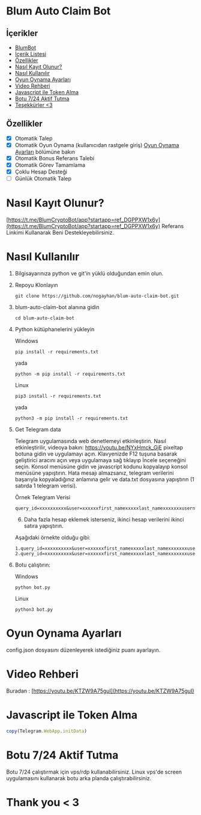 # Blum Auto Claim Bot

## İçerikler
- [BlumBot](#blumtod)
- [İçerik Listesi](#table-of-contents)
- [Özellikler](#özellikler)
- [Nasıl Kayıt Olunur?](#nasıl-kayıt-olunur)
- [Nasıl Kullanılır](#nasıl-kullanılır)
- [Oyun Oynama Ayarları](#oyun-oynama-ayarları)
- [Video Rehberi](#verileri-alma-videosu)
- [Javascript ile Token Alma](#masaüstü-için-telegram-verilerini-alma-javascript-komutu)
- [Botu 7/24 Aktif Tutma](#724-çalıştırma)
- [Teşekkürler <3](#teşekkürler-3)

## Özellikler

- [x] Otomatik Talep
- [x] Otomatik Oyun Oynama (kullanıcıdan rastgele giriş) [Oyun Oynama Ayarları](#oyun-oynama-ayarları) bölümüne bakın
- [x] Otomatik Bonus Referans Talebi
- [x] Otomatik Görev Tamamlama
- [x] Çoklu Hesap Desteği
- [ ] Günlük Otomatik Talep

# Nasıl Kayıt Olunur?

[https://t.me/BlumCryptoBot/app?startapp=ref_DGPPXW1x6y](https://t.me/BlumCryptoBot/app?startapp=ref_DGPPXW1x6y) Referans Linkimi Kullanarak Beni Destekleyebilirsiniz.

# Nasıl Kullanılır

1. Bilgisayarınıza python ve git'in yüklü olduğundan emin olun.

2. Repoyu Klonlayın
   ```shell
   git clone https://github.com/nogayhan/blum-auto-claim-bot.git
   ```
3. blum-auto-claim-bot alanına gidin
   ```
   cd blum-auto-claim-bot
   ```
4. Python kütüphanelerini yükleyin
   
   Windows
   ```
   pip install -r requirements.txt
   ```

   yada

   ```
   python -m pip install -r requirements.txt
   ```

   Linux

   ```
   pip3 install -r requirements.txt
   ```

   yada

   ```
   python3 -m pip install -r requirements.txt
   ```

5. Get Telegram data
   
   Telegram uygulamasında web denetlemeyi etkinleştirin. Nasıl etkinleştirilir, videoya bakın: https://youtu.be/NYxHmck_GjE
   pixeltap botuna gidin ve uygulamayı açın.
   Klavyenizde F12 tuşuna basarak geliştirici aracını açın veya uygulamaya sağ tıklayıp İncele seçeneğini seçin.
   Konsol menüsüne gidin ve javascript kodunu kopyalayıp konsol menüsüne yapıştırın.
   Hata mesajı almazsanız, telegram verilerini başarıyla kopyaladığınız anlamına gelir ve data.txt dosyasına yapıştırın (1 satırda 1 telegram verisi).
   
   Örnek Telegram Verisi

   ```
   query_id=xxxxxxxxxx&user=xxxxxxfirst_namexxxxxlast_namexxxxxxxusernamexxxxxxxlanguage_codexxxxxxxallows_write_to_pmxxxxxxx&auth_date=xxxxxx&hash=xxxxxxxxxxxxxxxxxxxxx
   ```

   6. Daha fazla hesap eklemek isterseniz, ikinci hesap verilerini ikinci satıra yapıştırın.
   
   Aşağıdaki örnekte olduğu gibi:

   ```
   1.query_id=xxxxxxxxxx&user=xxxxxxfirst_namexxxxxlast_namexxxxxxxusernamexxxxxxxlanguage_codexxxxxxxallows_write_to_pmxxxxxxx&auth_date=xxxxxx&hash=xxxxxxxxxxxxxxxxxxxxx
   2.query_id=xxxxxxxxxx&user=xxxxxxfirst_namexxxxxlast_namexxxxxxxusernamexxxxxxxlanguage_codexxxxxxxallows_write_to_pmxxxxxxx&auth_date=xxxxxx&hash=xxxxxxxxxxxxxxxxxxxxx
   ```

6. Botu çalıştırın:
   
   Windows
   
   ```shell
   python bot.py
   ```

   Linux

   ```shell
   python3 bot.py
   ```

# Oyun Oynama Ayarları

config.json dosyasını düzenleyerek istediğiniz puanı ayarlayın.


# Video Rehberi


Buradan : [https://youtu.be/KTZW9A75guI](https://youtu.be/KTZW9A75guI)

# Javascript ile Token Alma

```javascript
copy(Telegram.WebApp.initData)
```

# Botu 7/24 Aktif Tutma

Botu 7/24 çalıştırmak için vps/rdp kullanabilirsiniz. Linux vps'de screen uygulamasını kullanarak botu arka planda çalıştırabilirsiniz.


# Thank you < 3
